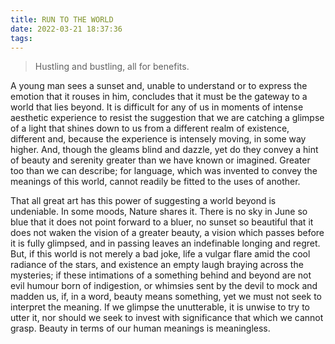 ```yaml
---
title: RUN TO THE WORLD
date: 2022-03-21 18:37:36
tags:
---
```


> Hustling and bustling, all for benefits.

<!--more-->

A young man sees a sunset and, unable to understand or to express the emotion that it rouses in him, concludes that it must be the gateway to a world that lies beyond. It is difficult for any of us in moments of intense aesthetic experience to resist the suggestion that we are catching a glimpse of a light that shines down to us from a different realm of existence, different and, because the experience is intensely moving, in some way higher. And, though the gleams blind and dazzle, yet do they convey a hint of beauty and serenity greater than we have known or imagined. Greater too than we can describe; for language, which was invented to convey the meanings of this world, cannot readily be fitted to the uses of another.

That all great art has this power of suggesting a world beyond is undeniable. In some moods, Nature shares it. There is no sky in June so blue that it does not point forward to a bluer, no sunset so beautiful that it does not waken the vision of a greater beauty, a vision which passes before it is fully glimpsed, and in passing leaves an indefinable longing and regret. But, if this world is not merely a bad joke, life a vulgar flare amid the cool radiance of the stars, and existence an empty laugh braying across the mysteries; if these intimations of a something behind and beyond are not evil humour born of indigestion, or whimsies sent by the devil to mock and madden us, if, in a word, beauty means something, yet we must not seek to interpret the meaning. If we glimpse the unutterable, it is unwise to try to utter it, nor should we seek to invest with significance that which we cannot grasp. Beauty in terms of our human meanings is meaningless.
